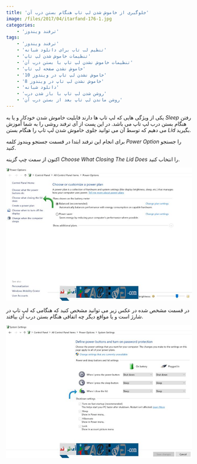 ```yaml
---
title: 'جلوگیری از خاموش شدن لپ تاپ هنگام بستن درب آن'
image: /files/2017/04/itarfand-176-1.jpg
categories:
    - 'ترفند ویندوز'
tags:
    - 'ترفند ویندوز'
    - 'تنظیم لب تاب برای دانلود شبانه'
    - 'تنظیمات خاموش شدن لپ تاپ'
    - 'تنظیمات خاموش نشدن لپ تاپ با بستن درب آن'
    - 'خاموش نشدن صفحه لپ تاپ'
    - 'خاموش نشدن لپ تاپ در ویندوز 10'
    - 'خاموش نشدن لپ تاپ در ویندوز 8'
    - 'دانلود شبانه'
    - 'روشن شدن لپ تاپ با باز شدن درب'
    - 'روشن ماندن لپ تاپ بعد از بستن درب آن'
---
```


یکی از ویژگی هایی که لپ تاپ ها دارند قابلیت خاموش شدن خودکار و یا به *Sleep* رفتن هنگام بستن درب لپ تاپ می باشد. در این پست از آی ترفند روشی را به شما آموزش می دهیم که توسط آن می توانید جلوی خاموش شدن لپ تاپ را هنگام بستن *Lid* بگیرید.

برای انجام این ترفند ابتدا در قسمت جستجو ویندوز کلمه *Power Option* را جستجو کنید.

اکنون از سمت چپ گزینه *Choose What Closing The Lid Does* را انتخاب کنید.

![mhkarami97](/files/2017/04/itarfand-174.jpg)  

در قسمت مشخص شده در عکس زیر می توانید مشخص کنید که هنگامی که لپ تاپ در شارژ است و یا مواقع دیگر چه اتفاقی هنگام بستن درب آن بیافتد.

![mhkarami97](/files/2017/04/itarfand-175.jpg)  
